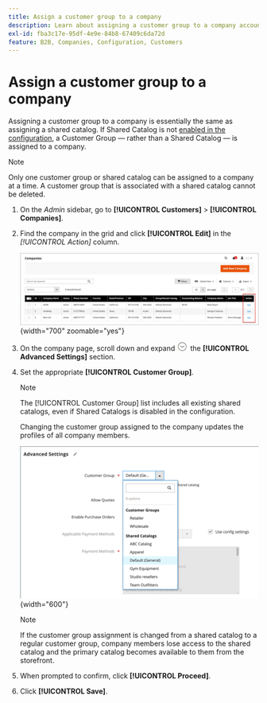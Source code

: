 ```yaml
---
title: Assign a customer group to a company
description: Learn about assigning a customer group to a company account in your Adobe Commerce store.
exl-id: fba3c17e-95df-4e9e-84b8-67409c6da72d
feature: B2B, Companies, Configuration, Customers
---
```

# Assign a customer group to a company

Assigning a customer group to a company is essentially the same as assigning a shared catalog. If Shared Catalog is not [enabled in the configuration](enable-basic-features.md), a Customer Group — rather than a Shared Catalog — is assigned to a company.

>[!NOTE]
>
> Only one customer group or shared catalog can be assigned to a company at a time. A customer group that is associated with a shared catalog cannot be deleted.

1. On the _Admin_ sidebar, go to **[!UICONTROL Customers]** > **[!UICONTROL Companies]**.

1. Find the company in the grid and click **[!UICONTROL Edit]** in the _[!UICONTROL Action]_ column.

   ![Edit Company](./assets/companies-grid-edit.png){width="700" zoomable="yes"}

1. On the company page, scroll down and expand ![Expansion selector](../assets/icon-display-expand.png) the **[!UICONTROL Advanced Settings]** section.

1. Set the appropriate **[!UICONTROL Customer Group]**.

   >[!NOTE]
   >
   >The [!UICONTROL Customer Group] list includes all existing shared catalogs, even if Shared Catalogs is disabled in the configuration.

   Changing the customer group assigned to the company updates the profiles of all company members.

   ![Change customer group or shared catalog](./assets/company-advanced-settings-customer-group-admin.png){width="600"}

   >[!NOTE]
   >
   >If the customer group assignment is changed from a shared catalog to a regular customer group, company members lose access to the shared catalog and the primary catalog becomes available to them from the storefront.

1. When prompted to confirm, click **[!UICONTROL Proceed]**.

1. Click **[!UICONTROL Save]**.
